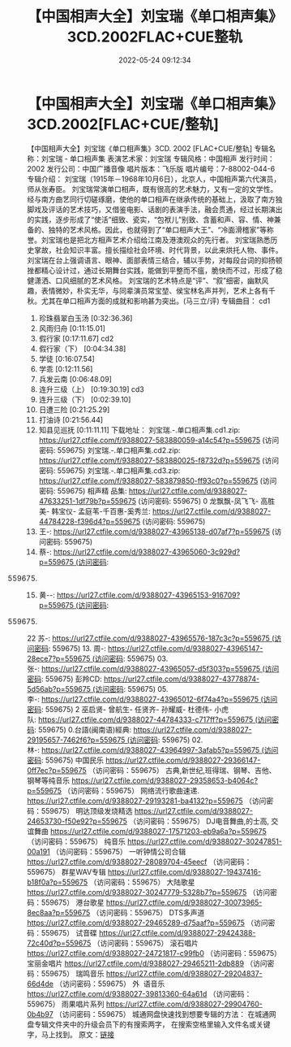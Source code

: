 ﻿---
title: 【中国相声大全】刘宝瑞《单口相声集》3CD.2002FLAC+CUE整轨
date: 2022-05-24 09:12:34
categories: 电子书、相声、戏曲等其它
tags: 华语中文
---
# 【中国相声大全】刘宝瑞《单口相声集》3CD.2002[FLAC+CUE/整轨]

【中国相声大全】刘宝瑞《单口相声集》3CD. 2002
[FLAC+CUE/整轨]
专辑名称：刘宝瑞 - 单口相声集
表演艺术家：刘宝瑞
专辑风格：中国相声
发行时间：2002
发行公司：中国广播音像
唱片版本：飞乐版
唱片编号：7-88002-044-6
专辑介绍：
刘宝瑞（1915年－1968年10月6日），北京人，中国相声第六代演员，师从张寿臣。
刘宝瑞常演单口相声，既有很高的艺术魅力，又有一定的文学性。经与南方曲艺同行切磋琢磨，使他的单口相声在继承传统的基础上，汲取了南方独脚戏及评话的艺术技巧，又借鉴电影、话剧的表演手法，融会贯通，经过长期演出的实践，逐步形成了“使活”细致、瓷实，“包袱儿”别致、含蓄和声、容、情、神兼备的、独特的艺术风格。因此，也就得到了“单口相声大王”、“冷面滑稽家”等称誉。刘宝瑞也是把北方相声艺术介绍给江南及港澳观众的先行者。
刘宝瑞熟悉历史掌故，社会知识丰富。擅长描绘社会环境、时代背景，以此来烘托人物、事件。刘宝瑞在台上强调语言、眼神、面部表情三结合，辅以手势，对每段台词的抑扬顿挫都精心设计过，通过长期舞台实践，能做到平整而不瘟，脆快而不过，形成了稳健潇洒、口风细腻的艺术风格。
刘宝瑞的艺术特点是“评”、“叙”细密，幽默风趣，表情微妙，朴实无华，与同辈演员常宝堃、侯宝林名声并列，艺术上各有千秋。尤其在单口相声方面的成就和影响甚为突出。(马三立/评)
专辑曲目：
cd1
01. 珍珠翡翠白玉汤
[0:32:36.36]
02. 风雨归舟
[0:11:15.01]
03. 假行家
[0:17:11.67]
cd2
01. 假行家（下）
[0:04:34.38]
02. 学徒
[0:16:07.54]
03. 学乖
[0:12:11.56]
04. 兵发云南
[0:06:48.09]
05. 连升三级（上）
[0:19:30.19]
cd3
01. 连升三级（下）
[0:02:39.10]
02. 日遭三险
[0:21:25.29]
03. 打油诗
[0:21:56.44]
04. 知县见巡抚
[0:11:11.11]
下载地址：
刘宝瑞.-.单口相声集.cd1.zip: https://url27.ctfile.com/f/9388027-583880059-a14c54?p=559675
(访问密码: 559675)
刘宝瑞.-.单口相声集.cd2.zip: https://url27.ctfile.com/f/9388027-583880025-f8732d?p=559675
(访问密码: 559675)
刘宝瑞.-.单口相声集.cd3.zip: https://url27.ctfile.com/f/9388027-583879850-ff93c0?p=559675
(访问密码: 559675)
相声精 品集: https://url27.ctfile.com/d/9388027-47633251-1df79b?p=559675
(访问密码: 559675)
0 龙飘飘-凤飞飞- 高胜美- 韩宝仪- 孟庭苇-千百惠-奚秀兰: https://url27.ctfile.com/d/9388027-44784228-f396d4?p=559675
(访问密码: 559675)
11. 王-: https://url27.ctfile.com/d/9388027-43965138-d07af7?p=559675
(访问密码: 559675)
07. 蔡-: https://url27.ctfile.com/d/9388027-43965060-3c929d?p=559675 (访问密码:
559675)
15. 黄--: https://url27.ctfile.com/d/9388027-43965153-916709?p=559675 (访问密码:
559675)
22 苏-: https://url27.ctfile.com/d/9388027-43965576-187c3c?p=559675 (访问密码:
559675)
13. 周-: https://url27.ctfile.com/d/9388027-43965147-28ece7?p=559675 (访问密码:
559675)
03. 张-: https://url27.ctfile.com/d/9388027-43965057-d5f303?p=559675 (访问密码:
559675)
彭羚CD: https://url27.ctfile.com/d/9388027-43778874-5d56ab?p=559675 (访问密码:
559675)
05. 李-: https://url27.ctfile.com/d/9388027-43965012-6f74a4?p=559675 (访问密码:
559675)
2 巫启贤- 曾航生- 任贤齐- 孙耀威- 杜德伟- 小虎队: https://url27.ctfile.com/d/9388027-44784333-c717ff?p=559675 (访问密码:
559675)
0.台語(闽南语)經典: https://url27.ctfile.com/d/9388027-29195657-7462f6?p=559675 (访问密码:
559675)
02.林-: https://url27.ctfile.com/d/9388027-43964997-3afab5?p=559675 (访问密码:
559675)
中国民乐
https://url27.ctfile.com/d/9388027-29366147-0ff7ec?p=559675
（访问密码：559675）
古典,新世纪,班得瑞、钢琴、吉他、钢琴等纯音乐
https://url27.ctfile.com/d/9388027-29358653-b4064c?p=559675
（访问密码：559675）
网络流行歌曲速递.
https://url27.ctfile.com/d/9388027-29193281-ba4132?p=559675
（访问密码：559675）
明达顶级发烧精选
https://url27.ctfile.com/d/9388027-24653730-f50e92?p=559675
（访问密码：559675）
DJ电音舞曲,的士高, 交谊舞曲
https://url27.ctfile.com/d/9388027-17571203-eb9a6a?p=559675
（访问密码：559675）
纯音乐
https://url27.ctfile.com/d/9388027-30247851-00a191
（访问密码：559675）
一听钟情公司合辑
https://url27.ctfile.com/d/9388027-28089704-45eecf
（访问密码：559675）
群星WAV专辑
https://url27.ctfile.com/d/9388027-19437416-b18f0a?p=559675
（访问密码：559675）
大陆歌星
https://url27.ctfile.com/d/9388027-30247779-5328b7?p=559675
（访问密码：559675）
港台歌星
https://url27.ctfile.com/d/9388027-30073965-8ec8aa?p=559675
（访问密码：559675）
DTS多声道
https://url27.ctfile.com/d/9388027-29465289-d75aaf?p=559675
（访问密码：559675）
试音碟
https://url27.ctfile.com/d/9388027-29424388-72c40d?p=559675
（访问密码：559675）
滚石唱片
https://url27.ctfile.com/d/9388027-24721817-c99fb0
（访问密码：559675）
宝丽金唱片
https://url27.ctfile.com/d/9388027-29465211-2db889
（访问密码：559675）
瑞鸣音乐
https://url27.ctfile.com/d/9388027-29204837-66d4de
（访问密码：559675）
外  语音乐
https://url27.ctfile.com/d/9388027-39813360-64a61d
（访问密码：559675）
雨果唱片系列
https://url27.ctfile.com/d/9388027-29904760-0b4b97
（访问密码：559675）
城通网盘快速找到想要专辑的方法：
在城通网盘专辑文件夹中的升级会员下的有搜索两字，
在搜索空格里输入文件名或关键字，马上找到。
原文：[链接](https://blog.sina.com.cn/s/blog_1647c7e7601030xef.html)